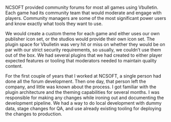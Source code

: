 NCSOFT provided community forums for most all games using Vbulletin. Each game had its community team that would moderate and engage with players. Community managers are some of the most significant power users and know exactly what tools they want to use. 

We would create a custom theme for each game and either uses our own publisher icon set, or the studios would provide their own icon set. The plugin space for Vbulletin was very hit or miss on whether they would be on par with our strict security requirements, so usually, we couldn’t use them out of the box. We had several plugins that we had created to either player expected features or tooling that moderators needed to maintain quality content.

For the first couple of years that I worked at NCSOFT, a single person had done all the forum development. Then one day, that person left the company, and little was known about the process. I got familiar with the plugin architecture and the theming capabilities for several months. I was responsible for making any changes while ironing out and documenting the development pipeline. We had a way to do local development with dummy data, stage changes for QA, and use already existing tooling for deploying the changes to production.
